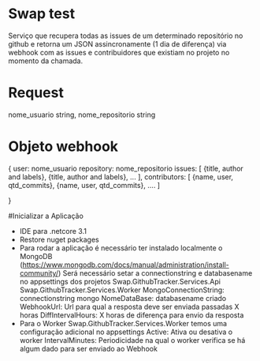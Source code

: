 # Swap test

Serviço que recupera todas as issues de um determinado repositório no github e retorna um JSON assincronamente (1 dia de diferença) via webhook com  as issues e contribuidores que existiam no projeto no momento da chamada.

# Request
  nome_usuario      string,
  nome_repositorio  string
  

# Objeto webhook

{ user: nome_usuario
  repository: nome_repositorio
  issues: [
    {title, author and labels},
    {title, author and labels},
    ...
  ],
  contributors: [
    {name, user, qtd_commits},
    {name, user, qtd_commits},
    ....
  ]

 }

#Inicializar a Aplicação

 - IDE para .netcore 3.1
 - Restore nuget packages
 - Para rodar a aplicação é necessário ter instalado localmente o MongoDB  (https://www.mongodb.com/docs/manual/administration/install-community/)
    Será necessário setar a connectionstring e databasename  no appsettings dos projetos 
      Swap.GithubTracker.Services.Api
      Swap.GithubTracker.Services.Worker
          MongoConnectionString: connectionstring mongo
          NomeDataBase: databasename criado
          WebhookUrl: Url para qual a resposta deve ser enviada passadas X horas
          DiffIntervalHours: X horas de diferença para envio da resposta
- Para o Worker Swap.GithubTracker.Services.Worker temos uma configuração adicional no  appsettings
          Active: Ativa ou desativa o worker
          IntervalMinutes: Periodicidade na qual o worker verifica se há algum dado para ser enviado ao Webhook
